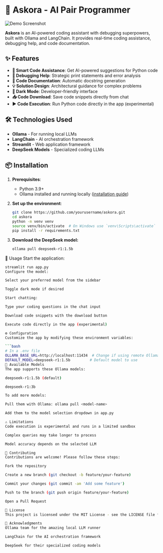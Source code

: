 # 🚀 Askora - AI Pair Programmer

![Demo Screenshot](demo.gif) <!-- Add a screenshot or GIF later -->

**Askora** is an AI-powered coding assistant with debugging superpowers, built with Ollama and LangChain. It provides real-time coding assistance, debugging help, and code documentation.

## ✨ Features

- **🧠 Smart Code Assistance**: Get AI-powered suggestions for Python code
- **🐞 Debugging Help**: Strategic print statements and error analysis
- **📝 Code Documentation**: Automatic docstring generation
- **💡 Solution Design**: Architectural guidance for complex problems
- **🌙 Dark Mode**: Developer-friendly interface
- **📥 Code Download**: Save code snippets directly from chat
- **▶️ Code Execution**: Run Python code directly in the app (experimental)

## 🛠️ Technologies Used

- **Ollama** - For running local LLMs
- **LangChain** - AI orchestration framework
- **Streamlit** - Web application framework
- **DeepSeek Models** - Specialized coding LLMs

## 📦 Installation

1. **Prerequisites**:
   - Python 3.9+
   - Ollama installed and running locally ([installation guide](https://ollama.ai/))

2. **Set up the environment**:
   ```bash
   git clone https://github.com/yourusername/askora.git
   cd askora
   python -m venv venv
   source venv/bin/activate  # On Windows use `venv\Scripts\activate`
   pip install -r requirements.txt
3. **Download the DeepSeek model:**
   ```bash
   ollama pull deepseek-r1:1.5b
🚀 Usage
Start the application:

   ```bash
   streamlit run app.py
Configure the model:

Select your preferred model from the sidebar

Toggle dark mode if desired

Start chatting:

Type your coding questions in the chat input

Download code snippets with the download button

Execute code directly in the app (experimental)

⚙️ Configuration
Customize the app by modifying these environment variables:

   ```bash
   # In a .env file
   OLLAMA_BASE_URL=http://localhost:11434  # Change if using remote Ollama
   DEFAULT_MODEL=deepseek-r1:1.5b         # Default model to use
🌟 Available Models
The app supports these Ollama models:

deepseek-r1:1.5b (default)

deepseek-r1:3b

To add more models:

Pull them with Ollama: ollama pull <model-name>

Add them to the model selection dropdown in app.py

⚠️ Limitations
Code execution is experimental and runs in a limited sandbox

Complex queries may take longer to process

Model accuracy depends on the selected LLM

🤝 Contributing
Contributions are welcome! Please follow these steps:

Fork the repository

Create a new branch (git checkout -b feature/your-feature)

Commit your changes (git commit -am 'Add some feature')

Push to the branch (git push origin feature/your-feature)

Open a Pull Request

📜 License
This project is licensed under the MIT License - see the LICENSE file for details.

🙏 Acknowledgments
Ollama team for the amazing local LLM runner

LangChain for the AI orchestration framework

DeepSeek for their specialized coding models



